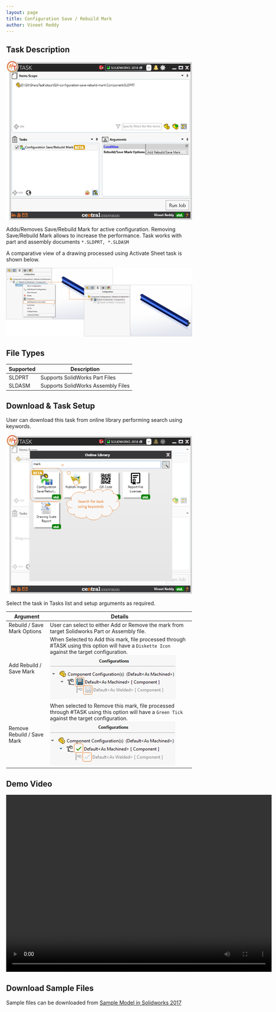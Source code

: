 ```yaml
---
layout: page
title: Configuration Save / Rebuild Mark
author: Vineet Reddy
---
```


## Task Description

![Configuration Save / Rebuild Mark](024_configuration_save_rebuild_mark_001.png "Configuration Save / Rebuild Mark")

Adds/Removes Save/Rebuild Mark for active configuration. Removing Save/Rebuild Mark allows to increase the performance.  Task works with part and assembly documents `*.SLDPRT, *.SLDASM`


A comparative view of a drawing processed using Activate Sheet task is shown below.

![Comparison](024_configuration_save_rebuild_mark_002.png "Comparison between initial and final state in Configuration Manager")

## File Types

| Supported | Description |
| --- | --- |
| SLDPRT | Supports SolidWorks Part Files |
| SLDASM | Supports SolidWorks Assembly Files |


## Download & Task Setup

User can download this task from online library performing search using keywords.

![Keyword Search](024_configuration_save_rebuild_mark_003.png "Search Online Library using Keywords")

Select the task in Tasks list and setup arguments as required.

| Argument | Details |
| --- | --- |
| Rebuild / Save Mark Options | User can select to either Add or Remove the mark from target Solidworks Part or Assembly file. |
| Add Rebuild / Save Mark | When Selected to Add this mark, file processed through #TASK using this option will have a `Diskette Icon` against the target configuration. ![Add Rebuild/Save Mark](024_configuration_save_rebuild_mark_003_add.png) |
| Remove Rebuild / Save Mark | When selected to Remove this mark, file processed through #TASK using this option will have a `Green Tick` against the target configuration.![Remove Rebuild/Save Mark](024_configuration_save_rebuild_mark_003_remove.png) |



## Demo Video

<video width="720" height="480" controls>
  <source src="002_ActivateSheet.swf" type="video/mp4">
</video>


## Download Sample Files

Sample files can be downloaded from 
[Sample Model in Solidworks 2017](Component.sldprt)